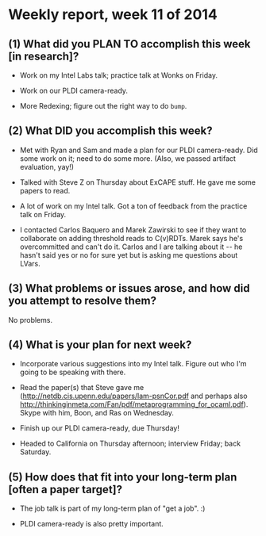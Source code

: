 # Weekly report, week 11 of 2014

## (1) What did you PLAN TO accomplish this week [in research]?

  * Work on my Intel Labs talk; practice talk at Wonks on Friday.

  * Work on our PLDI camera-ready.
  
  * More Redexing; figure out the right way to do `bump`.

## (2) What DID you accomplish this week?

  * Met with Ryan and Sam and made a plan for our PLDI camera-ready.
    Did some work on it; need to do some more.  (Also, we passed
    artifact evaluation, yay!)
	
  * Talked with Steve Z on Thursday about ExCAPE stuff.  He gave me
    some papers to read.
	
  * A lot of work on my Intel talk.  Got a ton of feedback from the
    practice talk on Friday.
	
  * I contacted Carlos Baquero and Marek Zawirski to see if they want
    to collaborate on adding threshold reads to C(v)RDTs.  Marek says
    he's overcommitted and can't do it.  Carlos and I are talking
    about it -- he hasn't said yes or no for sure yet but is asking me
    questions about LVars.

## (3) What problems or issues arose, and how did you attempt to resolve them?

No problems.
  
## (4) What is your plan for next week?

  * Incorporate various suggestions into my Intel talk.  Figure out
    who I'm going to be speaking with there.
  
  * Read the paper(s) that Steve gave me
    (http://netdb.cis.upenn.edu/papers/lam-psnCor.pdf and perhaps also
    http://thinkinginmeta.com/Fan/pdf/metaprogramming_for_ocaml.pdf).
    Skype with him, Boon, and Ras on Wednesday.
	  
  * Finish up our PLDI camera-ready, due Thursday!

  * Headed to California on Thursday afternoon; interview Friday; back
    Saturday.
  
## (5) How does that fit into your long-term plan [often a paper target]?

  * The job talk is part of my long-term plan of "get a job". :)

  * PLDI camera-ready is also pretty important.
